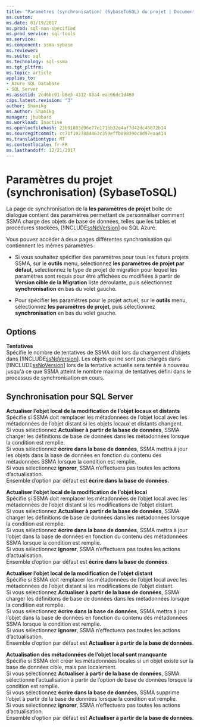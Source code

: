 ```yaml
---
title: "Paramètres (synchronisation) (SybaseToSQL) du projet | Documents Microsoft"
ms.custom: 
ms.date: 01/19/2017
ms.prod: sql-non-specified
ms.prod_service: sql-tools
ms.service: 
ms.component: ssma-sybase
ms.reviewer: 
ms.suite: sql
ms.technology: sql-ssma
ms.tgt_pltfrm: 
ms.topic: article
applies_to:
- Azure SQL Database
- SQL Server
ms.assetid: 2cd6bc01-b8e5-4312-83a4-eac66dc1d460
caps.latest.revision: "3"
author: Shamikg
ms.author: Shamikg
manager: jhubbard
ms.workload: Inactive
ms.openlocfilehash: 23b91803d96e77e171bb32e4af7d42dc45872b14
ms.sourcegitcommit: cc71f1027884462c359effb898390c8d97eaa414
ms.translationtype: MT
ms.contentlocale: fr-FR
ms.lasthandoff: 12/21/2017
---
```

# <a name="project-settings-synchronization-sybasetosql"></a>Paramètres du projet (synchronisation) (SybaseToSQL)
La page de synchronisation de la **les paramètres de projet** boîte de dialogue contient des paramètres permettant de personnaliser comment SSMA charge des objets de base de données, telles que les tables et procédures stockées, [!INCLUDE[ssNoVersion](../../includes/ssnoversion_md.md)] ou SQL Azure.  
  
Vous pouvez accéder à deux pages différentes synchronisation qui contiennent les mêmes paramètres :  
  
-   Si vous souhaitez spécifier des paramètres pour tous les futurs projets SSMA, sur le **outils** menu, sélectionnez **les paramètres de projet par défaut**, sélectionnez le type de projet de migration pour lequel les paramètres sont requis pour être affichées ou modifiées à partir de **Version cible de la Migration** liste déroulante, puis sélectionnez **synchronisation** en bas du volet gauche.  
  
-   Pour spécifier les paramètres pour le projet actuel, sur le **outils** menu, sélectionnez **les paramètres de projet**, puis sélectionnez **synchronisation** en bas du volet gauche.  
  
## <a name="options"></a>Options  
**Tentatives**  
Spécifie le nombre de tentatives de SSMA doit lors du chargement d’objets dans [!INCLUDE[ssNoVersion](../../includes/ssnoversion_md.md)]. Les objets qui ne sont pas chargés dans [!INCLUDE[ssNoVersion](../../includes/ssnoversion_md.md)] lors de la tentative actuelle sera tentée à nouveau jusqu'à ce que SSMA atteint le nombre maximal de tentatives défini dans le processus de synchronisation en cours.  
  
## <a name="synchronization-for-sql-server"></a>Synchronisation pour SQL Server  
**Actualiser l’objet local de la modification de l’objet locaux et distants**  
Spécifie si SSMA doit remplacer les métadonnées de l’objet local avec les métadonnées de l’objet distant si les objets locaux et distants changent.  
Si vous sélectionnez **Actualiser à partir de la base de données**, SSMA charger les définitions de base de données dans les métadonnées lorsque la condition est remplie.  
Si vous sélectionnez **écrire dans la base de données**, SSMA mettra à jour les objets dans la base de données en fonction du contenu des métadonnées SSMA lorsque la condition est remplie.  
Si vous sélectionnez **ignorer**, SSMA n’effectuera pas toutes les actions d’actualisation.   
Ensemble d’option par défaut est **écrire dans la base de données.**  
  
**Actualiser l’objet local de la modification de l’objet local**  
Spécifie si SSMA doit remplacer les métadonnées de l’objet local avec les métadonnées de l’objet distant si les modifications de l’objet distant.  
Si vous sélectionnez **Actualiser à partir de la base de données**, SSMA charger les définitions de base de données dans les métadonnées lorsque la condition est remplie.  
Si vous sélectionnez **écrire dans la base de données**, SSMA mettra à jour l’objet dans la base de données en fonction du contenu des métadonnées SSMA lorsque la condition est remplie.  
Si vous sélectionnez **ignorer**, SSMA n’effectuera pas toutes les actions d’actualisation.   
Ensemble d’option par défaut est **écrire dans la base de données**.  
  
**Actualiser l’objet local de la modification de l’objet distant**  
Spécifie si SSMA doit remplacer les métadonnées de l’objet local avec les métadonnées de l’objet distant si les modifications de l’objet distant.  
Si vous sélectionnez **Actualiser à partir de la base de données**, SSMA charger les définitions de base de données dans les métadonnées lorsque la condition est remplie.  
Si vous sélectionnez **écrire dans la base de données**, SSMA mettra à jour l’objet dans la base de données en fonction du contenu des métadonnées SSMA lorsque la condition est remplie.  
Si vous sélectionnez **ignorer**, SSMA n’effectuera pas toutes les actions d’actualisation.   
Ensemble d’option par défaut est **Actualiser à partir de la base de données**.  
  
**Actualisation des métadonnées de l’objet local sont manquante**  
Spécifie si SSMA doit créer les métadonnées locales si un objet existe sur la base de données cible, mais pas localement.  
Si vous sélectionnez **Actualiser à partir de la base de données**, SSMA sélectionne l’actualisation à partir de l’option de base de données lorsque la condition est remplie.  
Si vous sélectionnez **écrire dans la base de données**, SSMA supprime l’objet à partir de la base de données lorsque la condition est remplie.  
Si vous sélectionnez **ignorer**, SSMA n’effectuera pas toutes les actions d’actualisation.   
Ensemble d’option par défaut est **Actualiser à partir de la base de données**.  
  
